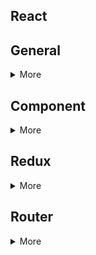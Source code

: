 ## React

## General
<details>
  <summary>More</summary>

[React](#React)

[Virtual DOM](#Virtual-DOM)

[Features](#Features)

[JSX](#JSX)

## React

<details>
  <summary>More</summary>

  * React is a front-end JavaScript library developed by Facebook in 2011.
  * It follows the component based approach which helps in building reusable UI components.
  * It is used for developing complex and interactive web and mobile UI.
  * Even though it was open-sourced only in 2015, it has one of the largest communities supporting it.

</details>

## Virtual DOM

<details>
  <summary>More</summary>

  The virtual DOM is only a virtual representation of the DOM. Everytime the state of our application changes, the virtual DOM gets updated instead of the real DOM.

  When the state of a component changes, React updates the virtual DOM tree. Once the virtual DOM has been updated, React then compares the current version of the virtual DOM with the previous version of the virtual DOM. This process is called “diffing”.

  Once React knows which virtual DOM objects have changed, then React updates only those objects, in the real DOM.

</details>

## Features

<details>
  <summary>More</summary>

  * It uses the virtual DOM instead of the real DOM.
  * It uses server-side rendering.
  * It follows uni-directional data flow or data binding.

</details>

## JSX

<details>
  <summary>More</summary>

  * It is a syntax extension to JavaScript.
  * JSX produces React “elements”.
  * This is a type of file used by React which utilizes the expressiveness of JavaScript along with HTML like template syntax.
  Example:
  ```
  render(){
    return(        
      <div>
        <h1> Hello World from Edureka!!</h1>
      </div>
    );
  }
```

Browsers can only read JavaScript objects but JSX in not a regular JavaScript object. Thus to enable a browser to read JSX, first, we need to transform JSX file into a JavaScript object using JSX transformers like Babel and then pass it to the browser.

</details>

</details>

## Component
<details>
  <summary>More</summary>

[Components](#Components)

[render()](#render())

[Elements](#Elements)

[Props](#Props)

[state](#state)

[stateless component](#stateless-component)

[stateful component](#statefull-component)

[Presentational components](#Presentational-components)

[Container component](#Container-component)

[Pure component](#Pure-component)

[Lifecycle](#Lifecycle)

[events](#events)

[Refs](#Refs)

[Higher Order Components(HOC)](#Higher-Order-Components(HOC))

## Components

<details>
  <summary>More</summary>

Components are small independent and reusable pieces of a React application’s UI. It renders each of these components independent of each other without affecting the rest of the UI.

</details>

## render()

<details>
  <summary>More</summary>

  * Each React component must have a render() mandatorily.
  * It returns a single React element which is the representation of the native DOM component. If more than one HTML element needs to be rendered, then they must be grouped together inside one enclosing tag such as <form>, <group>,<div>

</details>

## Elements

<details>
  <summary>More</summary>
* An element describes what you want to see on the screen
```
const element = <h1>Hello, world</h1>;
```
* Elements are what components are “made of”

</details>

## Props

<details>
  <summary>More</summary>

* Props is the shorthand for Properties
* They are always passed down from the parent to the child components throughout the application.
* A child component can never send a prop back to the parent component.

</details>

## state
<details>
  <summary>More</summary>

* states are the objects which determine components rendering and behavior
* They are mutable unlike the props and create dynamic and interactive components
* They are accessed via this.state().

</details>

## stateless component

<details>
  <summary>More</summary>

  * A functional(stateless) component is just a plain javascript function which takes props as an argument and returns a react element.
  * It also has no lifecycle so you can’t use componentDidMount and other hooks.

  ```
  function Hello(props){
   return <div>Hello {props.name}</div>
  }
  ```

</details>

## stateful component
<details>
  <summary>More</summary>

 * Stateful components are always class components.
 * Stateful components have a state that gets initialized in the constructor.
 * It has access to the lifecycle hook.

 ```
 class Welcome extends React.Component {

   constructor(props) {
     super(props);
     this.state = { counter: 0 };
   }

  render() {
    return <h1>Hello, {this.props.name}</h1>;
  }
}
```

</details>

## Presentational components

<details>
  <summary>More</summary>

  * Are coupled with the view or how things look
  * These components accept props from their container and render them.
  *  A presentational component receives the data and callbacks exclusively via props and when an event occurs, like a button being pressed, it performs a callback to the container component via props to invoke an event handling method.
  * Functional components should be your first choice for writing presentational components unless a state is required.

  ```
  //defining the component as a React Component
  function Image (props) {
    return <img src={props.image} />;
  }
  export default Image

  //defining the component as a constant
  const Image = props => (
     <img src={props.image} />
  )
  export default Image
```
* You have the option to define them like regular react components or as constants.

</details>

## Container component

<details>
  <summary>More</summary>

  * They rarely have any HTML tags of their
  * They are often stateful
  * Container components will deal with the behavioral part.
  * A container component tells the presentational component what should be rendered using props
  * If using Redux, a container component contains the code that dispatches an action to a store.

```
import React, {Component} from 'react';
import Image from './presentational/Image';

  class Collage extends Component {
   constructor(props) {
      super(props);

      this.state = {
         images: []
      };
   }
   componentDidMount() {
      fetch('/api/current_user/image_list')
         .then(response => response.json())
         .then(images => this.setState({images}));
   }
   render() {
      return (
         <div className="image-list">
            <Image images={this.state.images} />
         </div>
      )
   }
 }
```

</details>

## Pure component

<details>
  <summary>More</summary>

  * A component is said to be pure if it is guaranteed to return the same result given the same props and state.
  A functional component is a good example of a pure component because, given an input, you know what will be rendered.

  ```
  const HelloWorld = ({name}) => (
    <div>{`Hi ${name}`}</div>
  );
  ```

</details>

## Lifecycle

<details>
  <summary>More</summary>

  **Mounting**
  * constructor()
  * static getDerivedStateFromProps()
  * render()
  * componentDidMount()

  **Updating**
  * static getDerivedStateFromProps()
  * shouldComponentUpdate()
  * render()
  * getSnapshotBeforeUpdate()
  * componentDidUpdate()

  **Unmounting**
  * componentWillUnmount()

  **Error Handling**
  These methods are called when there is an error during rendering, in a lifecycle method, or in the constructor of any child component.

  * static getDerivedStateFromError()
  * componentDidCatch()


</details>

## events

<details>
  <summary>More</summary>

  * In React, events are the triggered reactions to specific actions like mouse hover, mouse click, key press, etc.
  * Events are named using camel case instead of just using the lowercase.
  * Events are passed as functions instead of strings.

  ```
  show = () => {
    //code
  }

  render(){
    <div onClick={this.show}>Click Me!</div>
  }
  ```

</details>

## Refs

<details>
  <summary>More</summary>

  * It is an attribute which helps to store a reference to a particular React element or component,
  * Use when you need to manage focus, select text or media playback.

  ```
  class MyComponent extends React.Component {
    constructor(props) {
      super(props);
      this.myRef = React.createRef();
    }
    render() {
      return <div ref={this.myRef} />;
    }
  }
  ```

</details>

##Higher Order Components(HOC)

<details>
  <summary>More</summary>

  * Higher Order Component is an advanced way of reusing the component logic.
  * HOC are custom components which wrap another component within it.
  * They are a pattern that emerges from React’s compositional nature.
  * Concretely, a higher-order component is a function that takes a component and returns a new component.

</details>

</details>

## Redux
<details>
  <summary>More</summary>

##

<details>
  <summary>More</summary>

</details>

</details>

## Router
<details>
  <summary>More</summary>
</details>
